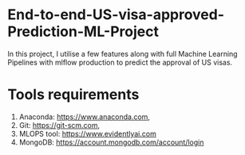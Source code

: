 # End-to-end-US-visa-approved-Prediction-ML-Project

In this project, I utilise a few features along with full Machine Learning Pipelines with mlflow production to predict the approval of US visas.

# Tools requirements

1. Anaconda: https://www.anaconda.com,
2. Git: https://git-scm.com,
3. MLOPS tool: https://www.evidentlyai.com
4. MongoDB: https://account.mongodb.com/account/login

